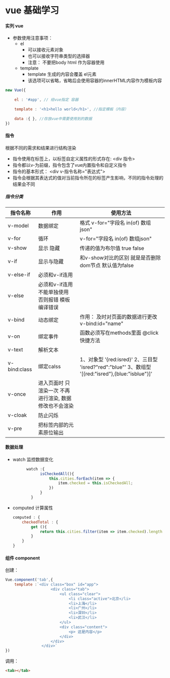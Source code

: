 # vue 基础学习

#### 实列 vue 

* 参数使用注意事项：
    * el
        * 可以接收元素对象
        * 也可以接收字符串类型的选择器
        * 注意： 不要把body html 作为容器使用 
    * template 
        * template 生成的内容会覆盖 el元素   
        * 该选项可以省略，省略后会使用容器的innerHTML内容作为模板内容
        
```javascript
new Vue({
    
    el : '#app', // 给vue指定 容器
    
    template : '<h1>hello world</h1>', //指定模板（内容）
    
    data :{ }, //存放vue中需要使用到的数据
})
```

#### 指令
根据不同的需求和结果进行结构渲染
* 指令使用在标签上，以标签自定义属性的形式存在: <div 指令></div>
* 指令都以v-为前缀，指令包含了vue内置指令和自定义指令
* 指令的基本形式： <div v-指令名称="表达式"></div>
* 指令会根据其表达式的值对当前指令所在的标签产生影响，不同的指令处理的结果会不同

##### 指令分类

| 指令名称 |作用 | 使用方法     |
| ---- | ---- | ---- |
|  v-model    |  数据绑定    |  格式  v-for="字段名 in(of) 数组json"    |
|  v-for  |  循环    |  v-for="字段名 in(of) 数组json"    |
| v-show | 显示 隐藏|     传递的值为布尔值  true  false |
| v-if | 显示与隐藏 |    和v-show对比的区别 就是是否删除dom节点   默认值为false|
| v-else-if | 必须和v-if连用||
| v-else | 必须和v-if连用  不能单独使用  否则报错   模板编译错误||
| v-bind | 动态绑定|  作用： 及时对页面的数据进行更改 v-bind:id="name" |
| v-on | 绑定事件|  函数必须写在methods里面 @click  快捷方法|
| v-text | 解析文本||
| v-bind:class | 绑定calss |1、对象型  '{red:isred}'   2、三目型   'isred?"red":"blue"'                                 3、数组型  '[{red:"isred"},{blue:"isblue"}]'|
| v-once | 进入页面时  只渲染一次 不再进行渲染, 数据修改也不会渲染 ||
| v-cloak | 防止闪烁 ||
| v-pre | 把标签内部的元素原位输出 ||

#### 数据处理
* watch 监控数据变化
    ```javascript
          watch :{
                isCheckedAll(){
                    this.cities.forEach(item => {
                        item.checked = this.isCheckedAll;
                    })
                }
            }
    ```
* computed  计算属性
    ```javascript
    computed : {
        checkedTotal : {
            get (){
                return this.cities.filter(item => item.checked).length
            }
        }
    }
    ```
#### 组件 component
创建：
```javascript
Vue.component('tab',{
    template :`<div class="box" id="app">
                    <div class="tab">
                        <ul class="clear">
                            <li class="active">北京</li>
                            <li>上海</li>
                            <li>广州</li>
                            <li>深圳</li>
                            <li>武汉</li>
                        </ul>
                        <div class="content">
                            <p> 这是内容</p>
                        </div>
                    </div>
                </div>`
})
```
调用：
```html
<tab></tab>
```



    




